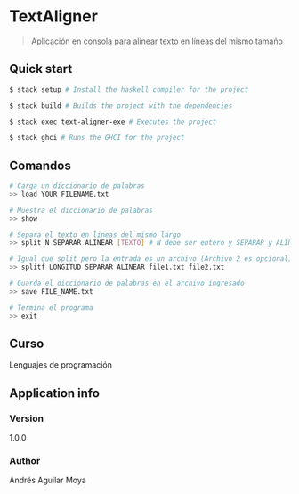 # TextAligner

> Aplicación en consola para alinear texto en líneas del mismo tamaño

## Quick start

```bash
$ stack setup # Install the haskell compiler for the project

$ stack build # Builds the project with the dependencies

$ stack exec text-aligner-exe # Executes the project

$ stack ghci # Runs the GHCI for the project
```

## Comandos

```bash
# Carga un diccionario de palabras
>> load YOUR_FILENAME.txt

# Muestra el diccionario de palabras
>> show

# Separa el texto en lineas del mismo largo
>> split N SEPARAR ALINEAR [TEXTO] # N debe ser entero y SEPARAR y ALINEAR deben ser 'n' o 's'

# Igual que split pero la entrada es un archivo (Archivo 2 es opcional)
>> splitf LONGITUD SEPARAR ALINEAR file1.txt file2.txt

# Guarda el diccionario de palabras en el archivo ingresado
>> save FILE_NAME.txt

# Termina el programa
>> exit
```

## Curso

Lenguajes de programación

## Application info

### Version

1.0.0

### Author

Andrés Aguilar Moya
